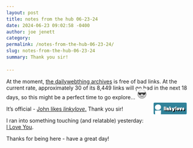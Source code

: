```yaml
---
layout: post
title: notes from the hub 06-23-24
date: 2024-06-23 09:02:58 -0400
author: joe jenett
category: 
permalink: /notes-from-the-hub-06-23-24/
slug: notes-from-the-hub-06-23-24
summary: Thank you sir!

---
```

At the moment, <a title="20+ years of resources and diversions" href="https://dwt-archives.joejenett.com/">the dailywebthing archives</a> is free of bad links. At the current rate, approximately 30 of its 8,449 links will go bad in the next 18 days, so this might be a perfect time to go explore... <img src="/images/eguy.png" width="28" alt="" style="margin-top:-6px;">

<span  class="iwt"><a title="i.webthings linkylove" href="https://iwebthings.joejenett.com/categories/#linkylove"><img src="/images/linkylove.png" alt="linkylove" width="88" height="31" style="position:relative;float:right;margin:-8px 24px 0 0;"></a></span>
It’s official - <a title="Re: if you like linkylove…" href="https://johnjohnston.info/blog/re-if-you-like-linkylove-re/">John likes <em>linkylove</em>.</a> Thank you sir!

I ran into something touching (and relatable) yesterday:<br><a title="%Title%" href="https://schizophrenic.io/blog/i-love-you">I Love You</a>.

Thanks for being here - have a great day!

<a style="display:none;" href="https://brid.gy/publish/mastodon"><small>(cross-posted to mastodon)</small></a>